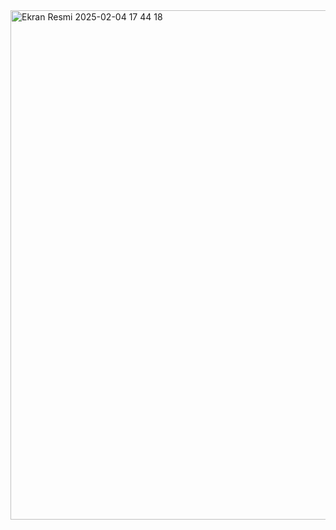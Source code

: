 <img width="815" alt="Ekran Resmi 2025-02-04 17 44 18" src="https://github.com/user-attachments/assets/56b7146a-e767-4a4e-9df0-bf73f287c53a" />
